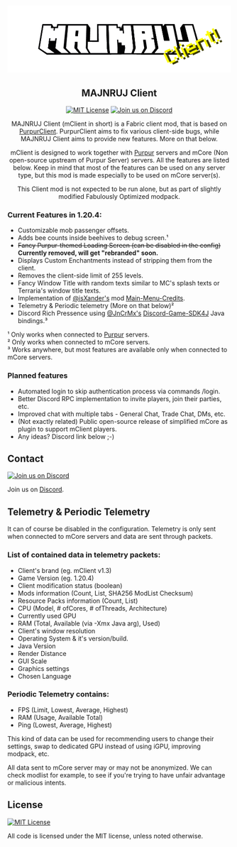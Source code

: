 <div align="center">
<a href="https://majnruj.cz/"><img src="https://github.com/ElFrod0/MajnrujClient/blob/master/.github/majnruj_client_logo.png?raw=true" alt="Purpur"></a>

## MAJNRUJ Client

[![MIT License](https://img.shields.io/github/license/ElFrod0/MajnrujClient?&logo=github)](LICENSE)
[![Join us on Discord](https://img.shields.io/discord/792768473964740608.svg?label=&logo=discord&logoColor=ffffff&color=7389D8&labelColor=6A7EC2)](https://discord.gg/K8Tt5F5STH)

MAJNRUJ Client (mClient in short) is a Fabric client mod, that is based on [PurpurClient](https://github.com/PurpurMC/PurpurClient). PurpurClient aims to fix various client-side bugs, while MAJNRUJ Client aims to provide new features. More on that below.

mClient is designed to work together with [Purpur](https://github.com/PurpurMC/Purpur) servers and mCore (Non open-source upstream of Purpur Server) servers. All the features are listed below. Keep in mind that most of the features can be used on any server type, but this mod is made especially to be used on mCore server(s).

This Client mod is not expected to be run alone, but as part of slightly modified Fabulously Optimized modpack.
</div>

### Current Features in 1.20.4:
* Customizable mob passenger offsets.
* Adds bee counts inside beehives to debug screen.¹
* <s>Fancy Purpur-themed Loading Screen (can be disabled in the config)</s> <strong>Currently removed, will get "rebranded" soon.</strong>
* Displays Custom Enchantments instead of stripping them from the client.
* Removes the client-side limit of 255 levels.
* Fancy Window Title with random texts similar to MC's splash texts or Terraria's window title texts.
* Implementation of [@isXander's](https://github.com/isXander) mod [Main-Menu-Credits](https://github.com/isXander/main-menu-credits).
* Telemetry & Periodic telemetry (More on that below)² 
* Discord Rich Pressence using [@JnCrMx's](https://github.com/JnCrMx) [Discord-Game-SDK4J](https://github.com/JnCrMx/discord-game-sdk4j) Java bindings.³

¹ Only works when connected to [Purpur](https://github.com/PurpurMC/Purpur) servers.</br>
² Only works when connected to mCore servers.</br>
³ Works anywhere, but most features are available only when connected to mCore servers.

### Planned features
* Automated login to skip authentication process via commands /login.
* Better Discord RPC implementation to invite players, join their parties, etc.
* Improved chat with multiple tabs - General Chat, Trade Chat, DMs, etc.
* (Not exactly related) Public open-source release of simplified mCore as plugin to support mClient players.
* Any ideas? Discord link below ;-)
## Contact
[![Join us on Discord](https://img.shields.io/discord/792768473964740608.svg?label=&logo=discord&logoColor=ffffff&color=7389D8&labelColor=6A7EC2)](https://discord.gg/K8Tt5F5STH)

Join us on [Discord](https://discord.gg/K8Tt5F5STH).

## Telemetry & Periodic Telemetry
It can of course be disabled in the configuration.
Telemetry is only sent when connected to mCore servers and data are sent through packets.</br>
### List of contained data in telemetry packets:
* Client's brand (eg. mClient v1.3)
* Game Version (eg. 1.20.4)
* Client modification status (boolean)
* Mods information (Count, List, SHA256 ModList Checksum)
* Resource Packs information (Count, List)
* CPU (Model, # ofCores, # ofThreads, Architecture)
* Currently used GPU
* RAM (Total, Available (via -Xmx Java arg), Used)
* Client's window resolution
* Operating System & it's version/build.
* Java Version
* Render Distance
* GUI Scale
* Graphics settings
* Chosen Language
### Periodic Telemetry contains:
* FPS (Limit, Lowest, Average, Highest)
* RAM (Usage, Available Total)
* Ping (Lowest, Average, Highest)
<p>This kind of data can be used for recommending users to change their settings, swap to dedicated GPU instead of using iGPU, improving modpack, etc.
<p>All data sent to mCore server may or may not be anonymized. We can check modlist for example, to see if you're trying to have unfair advantage or malicious intents.

## License
[![MIT License](https://img.shields.io/github/license/ElFrod0/MajnrujClient?&logo=github)](LICENSE)

All code is licensed under the MIT license, unless noted otherwise.